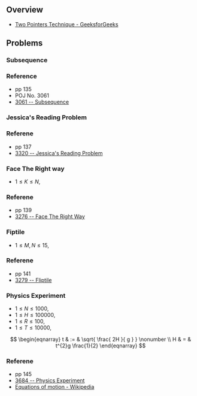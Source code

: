 ## Overview
* [Two Pointers Technique - GeeksforGeeks](https://www.geeksforgeeks.org/two-pointers-technique/)

## Problems

### Subsequence

### Reference
* pp 135
* POJ No. 3061
* [3061 -- Subsequence](http://poj.org/problem?id=3061)

### Jessica's Reading Problem

### Referene
* pp 137
* [3320 -- Jessica's Reading Problem](http://poj.org/problem?id=3320)

### Face The Right way

* $1 \le K \le N$,

### Referene
* pp 139
* [3276 -- Face The Right Way](http://poj.org/problem?id=3276)

### Fiptile

* $1 \le M, N \le 15$,

### Referene
* pp 141
* [3279 -- Fliptile](http://poj.org/problem?id=3279)

### Physics Experiment
* $1 \le N \le 1000$,
* $1 \le H \le 100000$,
* $1 \le R \le 100$,
* $1 \le T \le 10000$,

$$
\begin{eqnarray}
    t
    & := &
        \sqrt{
            \frac{
                2H
            }{
                g
            }
        }
    \nonumber
    \\
    H
    & = &
        t^{2}g
        \frac{1}{2}
\end{eqnarray}
$$

### Referene
* pp 145
* [3684 -- Physics Experiment](http://poj.org/problem?id=3684)
* [Equations of motion - Wikipedia](https://en.wikipedia.org/wiki/Equations_of_motion#Newtonian_mechanics)
